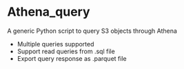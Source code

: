 # Athena_query

A generic Python script to query S3 objects through Athena

- Multiple queries supported
- Support read queries from .sql file
- Export query response as .parquet file